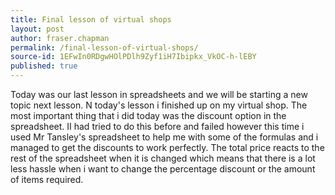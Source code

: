 ```yaml
---
title: Final lesson of virtual shops
layout: post
author: fraser.chapman
permalink: /final-lesson-of-virtual-shops/
source-id: 1EFwIn0RDgwHOlPDlh9Zyf1iH7Ibipkx_VkOC-h-lEBY
published: true
---
```

Today was our last lesson in spreadsheets and we will be starting a new topic next lesson. N today's lesson i finished up on my virtual shop. The most important thing that i did today was the discount option in the spreadsheet. II had tried to do this before and failed however this time i used Mr Tansley's spreadsheet to help me with some of the formulas and i managed to get the discounts to work perfectly. The total price reacts to the rest of the spreadsheet when it is changed which means that there is a lot less hassle when i want to change the percentage discount or the amount of items required.

